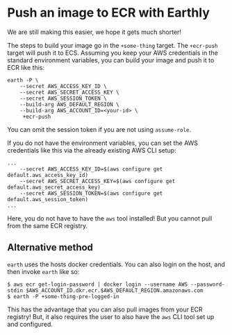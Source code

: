 # Push an image to ECR with Earthly

We are still making this easier, we hope it gets much shorter!

The steps to build your image go in the `+some-thing` target. The `+ecr-push` target will push it to ECS. Assuming you keep your AWS credentials in the standard environment variables, you can build your image and push it to ECR like this:

```
earth -P \
    --secret AWS_ACCESS_KEY_ID \
    --secret AWS_SECRET_ACCESS_KEY \
    --secret AWS_SESSION_TOKEN \
    --build-arg AWS_DEFAULT_REGION \
    --build-arg AWS_ACCOUNT_ID=<your-id> \
     +ecr-push

```

You can omit the session token if you are not using `assume-role`.

If you do not have the environment variables, you can set the AWS credentials like this via the already existing AWS CLI setup:

```
...
    --secret AWS_ACCESS_KEY_ID=$(aws configure get default.aws_access_key_id)
    --secret AWS_SECRET_ACCESS_KEY=$(aws configure get default.aws_secret_access_key)
    --secret AWS_SESSION_TOKEN=$(aws configure get default.aws_session_token)
...
```

Here, you do not have to have the `aws` tool installed! But you cannot pull from the same ECR registry.

## Alternative method

`earth` uses the hosts docker credentials. You can also login on the host, and then invoke `earth` like so:

```
$ aws ecr get-login-password | docker login --username AWS --password-stdin $AWS_ACCOUNT_ID.dkr.ecr.$AWS_DEFAULT_REGION.amazonaws.com
$ earth -P +some-thing-pre-logged-in

```

This has the advantage that you can also pull images from your ECR registry! But, it also requires the user to also have the `aws` CLI tool set up and configured.
